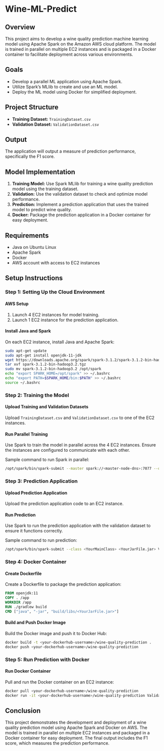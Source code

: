 
# Wine-ML-Predict

## Overview
This project aims to develop a wine quality prediction machine learning model using Apache Spark on the Amazon AWS cloud platform. The model is trained in parallel on multiple EC2 instances and is packaged in a Docker container to facilitate deployment across various environments.

## Goals
- Develop a parallel ML application using Apache Spark.
- Utilize Spark’s MLlib to create and use an ML model.
- Deploy the ML model using Docker for simplified deployment.

## Project Structure
- **Training Dataset:** `TrainingDataset.csv` 
- **Validation Dataset:** `ValidationDataset.csv` 

## Output
The application will output a measure of prediction performance, specifically the F1 score.

## Model Implementation
1. **Training Model:** Use Spark MLlib for training a wine quality prediction model using the training dataset.
2. **Validation:** Use the validation dataset to check and optimize model performance.
3. **Prediction:** Implement a prediction application that uses the trained model to predict wine quality.
4. **Docker:** Package the prediction application in a Docker container for easy deployment.

## Requirements
- Java on Ubuntu Linux
- Apache Spark
- Docker
- AWS account with access to EC2 instances

## Setup Instructions

### Step 1: Setting Up the Cloud Environment

#### AWS Setup
1. Launch 4 EC2 instances for model training.
2. Launch 1 EC2 instance for the prediction application.

#### Install Java and Spark
On each EC2 instance, install Java and Apache Spark:
```sh
sudo apt-get update
sudo apt-get install openjdk-11-jdk
wget https://downloads.apache.org/spark/spark-3.1.2/spark-3.1.2-bin-hadoop3.2.tgz
tar xvf spark-3.1.2-bin-hadoop3.2.tgz
sudo mv spark-3.1.2-bin-hadoop3.2 /opt/spark
echo "export SPARK_HOME=/opt/spark" >> ~/.bashrc
echo "export PATH=$SPARK_HOME/bin:$PATH" >> ~/.bashrc
source ~/.bashrc
```

### Step 2: Training the Model

#### Upload Training and Validation Datasets
Upload `TrainingDataset.csv` and `ValidationDataset.csv` to one of the EC2 instances.

#### Run Parallel Training
Use Spark to train the model in parallel across the 4 EC2 instances. Ensure the instances are configured to communicate with each other.

Sample command to run Spark in parallel:
```sh
/opt/spark/bin/spark-submit --master spark://<master-node-dns>:7077 --deploy-mode cluster --class <YourMainClass> <YourJarFile.jar> TrainingDataset.csv
```

### Step 3: Prediction Application

#### Upload Prediction Application
Upload the prediction application code to an EC2 instance.

#### Run Prediction
Use Spark to run the prediction application with the validation dataset to ensure it functions correctly.

Sample command to run prediction:
```sh
/opt/spark/bin/spark-submit --class <YourMainClass> <YourJarFile.jar> ValidationDataset.csv
```

### Step 4: Docker Container

#### Create Dockerfile
Create a Dockerfile to package the prediction application:
```Dockerfile
FROM openjdk:11
COPY . /app
WORKDIR /app
RUN ./gradlew build
CMD ["java", "-jar", "build/libs/<YourJarFile.jar>"]
```

#### Build and Push Docker Image
Build the Docker image and push it to Docker Hub:
```sh
docker build -t <your-dockerhub-username>/wine-quality-prediction .
docker push <your-dockerhub-username>/wine-quality-prediction
```

### Step 5: Run Prediction with Docker

#### Run Docker Container
Pull and run the Docker container on an EC2 instance:
```sh
docker pull <your-dockerhub-username>/wine-quality-prediction
docker run -it <your-dockerhub-username>/wine-quality-prediction ValidationDataset.csv
```

## Conclusion
This project demonstrates the development and deployment of a wine quality prediction model using Apache Spark and Docker on AWS. The model is trained in parallel on multiple EC2 instances and packaged in a Docker container for easy deployment. The final output includes the F1 score, which measures the prediction performance.








